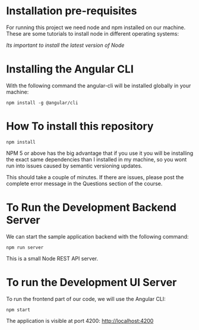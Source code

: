 # Installation pre-requisites

For running this project we need node and npm installed on our machine. These are some tutorials to install node in different operating systems:

*Its important to install the latest version of Node*


# Installing the Angular CLI

With the following command the angular-cli will be installed globally in your machine:

    npm install -g @angular/cli 


# How To install this repository


    npm install 

NPM 5 or above has the big advantage that if you use it you will be installing the exact same dependencies than I installed in my machine, so you wont run into issues caused by semantic versioning updates.

This should take a couple of minutes. If there are issues, please post the complete error message in the Questions section of the course.

# To Run the Development Backend Server

We can start the sample application backend with the following command:

    npm run server

This is a small Node REST API server.

# To run the Development UI Server

To run the frontend part of our code, we will use the Angular CLI:

    npm start 

The application is visible at port 4200: [http://localhost:4200](http://localhost:4200)
